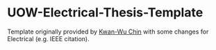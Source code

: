 # UOW-Electrical-Thesis-Template

Template originally provided by [Kwan-Wu Chin](https://documents.uow.edu.au/~kwanwu/) with some changes for Electrical (e.g. IEEE citation).
